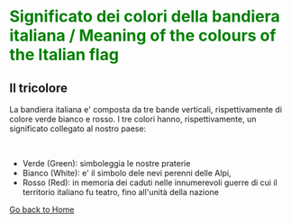 <h1 style="color:green;"> Significato dei colori della bandiera italiana / Meaning of the colours of the Italian flag </h1>
<h2> Il tricolore </h2>


<p> La bandiera italiana e' composta da tre bande verticali, rispettivamente di colore verde bianco e rosso. I tre colori hanno, rispettivamente, un significato collegato al nostro paese: </p>

<br>
<ul>
  <li> Verde (Green): simboleggia le nostre praterie </li>
  <li> Bianco (White): e' il simbolo dele nevi perenni delle Alpi,</li>
  <li> Rosso (Red): in memoria dei caduti nelle innumerevoli guerre di cui il territorio italiano fu teatro, fino all'unità della nazione</li>
</ul>


<p>
<a style="float:right:" href="home.html" class="btn2">Go back to Home </a>
</p>
<div style="clear.both;"> </div>
